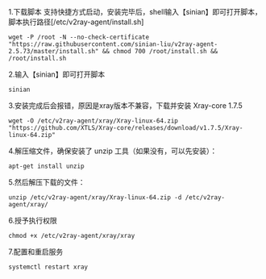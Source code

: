 1.下载脚本
支持快捷方式启动，安装完毕后，shell输入【sinian】即可打开脚本，脚本执行路径[/etc/v2ray-agent/install.sh]
```
wget -P /root -N --no-check-certificate "https://raw.githubusercontent.com/sinian-liu/v2ray-agent-2.5.73/master/install.sh" && chmod 700 /root/install.sh && /root/install.sh
```
2.输入【sinian】即可打开脚本
```
sinian
```
3.安装完成后会报错，原因是xray版本不兼容，下载并安装 Xray-core 1.7.5
```
wget -O /etc/v2ray-agent/xray/Xray-linux-64.zip "https://github.com/XTLS/Xray-core/releases/download/v1.7.5/Xray-linux-64.zip"
```
4.解压缩文件，确保安装了 unzip 工具（如果没有，可以先安装）：
```
apt-get install unzip
```
5.然后解压下载的文件：
```
unzip /etc/v2ray-agent/xray/Xray-linux-64.zip -d /etc/v2ray-agent/xray/
```
6.授予执行权限
```
chmod +x /etc/v2ray-agent/xray/xray
```
7.配置和重启服务
```
systemctl restart xray
```

